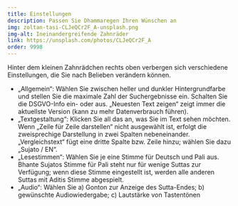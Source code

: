 ```yaml
---
title: Einstellungen
description: Passen Sie Dhammaregen Ihren Wünschen an
img: zoltan-tasi-CLJeQCr2F_A-unsplash.png
img-alt: Ineinandergreifende Zahnräder
link: https://unsplash.com/photos/CLJeQCr2F_A
order: 9998
---
```


Hinter dem kleinen Zahnrädchen rechts oben verbergen sich verschiedene Einstellungen, die Sie nach Belieben verändern können.

- „Allgemein“: Wählen Sie zwischen heller und dunkler Hintergrundfarbe und stellen Sie die maximale Zahl der Suchergebnisse ein. Schalten Sie die DSGVO-Info ein- oder aus. „Neuesten Text zeigen“ zeigt immer die aktuellste Version (kann zu mehr Datenverbrauch führen).
- „Textgestaltung“: Klicken Sie all das an, was Sie im Text sehen möchten. Wenn „Zeile für Zeile darstellen“ nicht ausgewählt ist, erfolgt die zweisprechige Darstellung in zwei Spalten nebeneinander. „Vergleichstext“ fügt eine dritte Spalte bzw. Zeile hinzu; wählen Sie dazu „Sujato / EN“.
- „Lesestimmen“: Wählen Sie je eine Stimme für Deutsch und Pali aus. Bhante Sujatos Stimme für Pali steht nur für wenige Suttas zur Verfügung; wenn diese Stimme eingestellt ist, werden alle anderen Suttas mit Aditis Stimme abgespielt.
- „Audio“: Wählen Sie a) Gonton zur Anzeige des Sutta-Endes; b) gewünschte Audiowiedergabe; c) Lautstärke von Tastentönen
